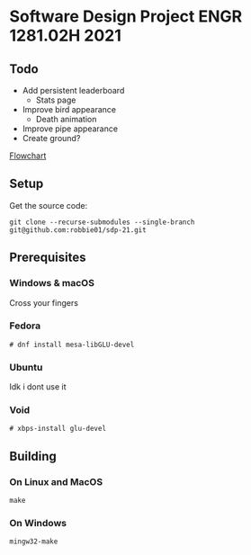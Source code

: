 # Software Design Project ENGR 1281.02H 2021

## Todo
* Add persistent leaderboard
  * Stats page
* Improve bird appearance
  * Death animation
* Improve pipe appearance
* Create ground?

[Flowchart](https://www.figma.com/file/E5ZmUvbhixMxcTwcUR0In5/SDP-21-Flowchart?node-id=0%3A1)

## Setup
Get the source code:

    git clone --recurse-submodules --single-branch git@github.com:robbie01/sdp-21.git

## Prerequisites

### Windows & macOS

Cross your fingers

### Fedora

    # dnf install mesa-libGLU-devel

### Ubuntu

Idk i dont use it

### Void

    # xbps-install glu-devel

## Building

### On Linux and MacOS

    make

### On Windows


    mingw32-make

